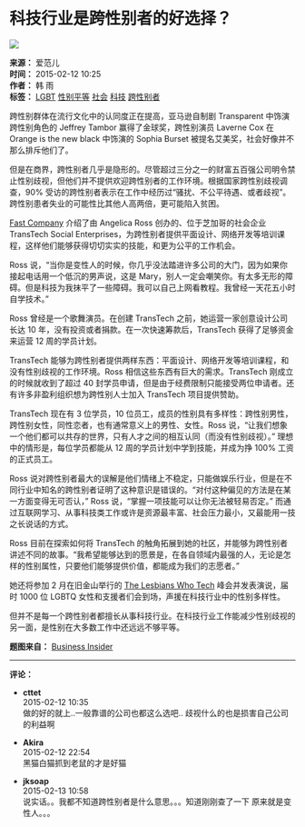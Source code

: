 # 科技行业是跨性别者的好选择？

![](https://s3.ifanr.com/wp-content/uploads/2015/02/lgbtq1.jpg!720)

**来源：** 爱范儿  
**时间：** 2015-02-12 10:25  
**作者：** 韩 雨  
**标签：** [LGBT](https://www.ifanr.com/tags/lgbt) [性别平等](https://www.ifanr.com/tags/%e6%80%a7%e5%88%ab%e5%b9%b3%e7%ad%89) [社会](https://www.ifanr.com/tags/%e7%a4%be%e4%bc%9a) [科技](https://www.ifanr.com/tags/%e7%a7%91%e6%8a%80) [跨性别者](https://www.ifanr.com/tags/%e8%b7%a8%e6%80%a7%e5%88%ab%e8%80%85)

跨性别群体在流行文化中的认同度正在提高，亚马逊自制剧 Transparent 中饰演跨性别角色的 Jeffrey Tambor 赢得了金球奖，跨性别演员 Laverne Cox 在 Orange is the new black 中饰演的 Sophia Burset 被提名艾美奖，社会好像并不那么排斥他们了。

但是在商界，跨性别者几乎是隐形的。尽管超过三分之一的财富五百强公司明令禁止性别歧视，但他们并不提供欢迎跨性别者的工作环境。根据国家跨性别歧视调查，90% 受访的跨性别者表示在工作中经历过“骚扰、不公平待遇、或者歧视”。跨性别患者失业的可能性比其他人高两倍，更可能陷入贫困。

[Fast Company](http://www.fastcompany.com/3042123/the-future-of-work/the-startup-thats-battling-to-open-tech-to-transgender-people) 介绍了由 Angelica Ross 创办的、位于芝加哥的社会企业 TransTech Social Enterprises，为跨性别者提供平面设计、网络开发等培训课程，这样他们能够获得切切实实的技能，和更为公平的工作机会。

Ross 说，“当你是变性人的时候，你几乎没法踏进许多公司的大门，因为如果你接起电话用一个低沉的男声说，这是 Mary，别人一定会嘲笑你。有太多无形的障碍。但是科技为我抹平了一些障碍。我可以自己上网看教程。我曾经一天花五小时自学技术。”

Ross 曾经是一个歌舞演员。在创建 TransTech 之前，她运营一家创意设计公司长达 10 年，没有投资或者捐款。在一次快速筹款后，TransTech 获得了足够资金来运营 12 周的学员计划。

TransTech 能够为跨性别者提供两样东西：平面设计、网络开发等培训课程，和没有性别歧视的工作环境。Ross 相信这些东西有巨大的需求。TransTech 刚成立的时候就收到了超过 40 封学员申请，但是由于经费限制只能接受两位申请者。还有许多非盈利组织想为跨性别人士加入 TransTech 项目提供赞助。

TransTech 现在有 3 位学员，10 位员工，成员的性别具有多样性：跨性别男性，跨性别女性，同性恋者，也有通常意义上的男性、女性。Ross 说，“让我们想象一个他们都可以共存的世界，只有人才之间的相互认同（而没有性别歧视）。” 理想中的情形是，每位学员都能从 12 周的学员计划中学到技能，并成为挣 100% 工资的正式员工。

Ross 说对跨性别者最大的误解是他们情绪上不稳定，只能做娱乐行业，但是在不同行业中知名的跨性别者证明了这种意识是错误的。“对付这种偏见的方法是在某一方面变得无可否认，” Ross 说，“掌握一项技能可以让你无法被轻易否定。” 而通过互联网学习、从事科技类工作或许是资源最丰富、社会压力最小，又最能用一技之长说话的方式。

Ross 目前在探索如何将 TransTech 的触角拓展到她的社区，并能够为跨性别者讲述不同的故事。“我希望能够达到的愿景是，在各自领域内最强的人，无论是怎样的性别属性，只要他们能够提供价值，都能成为我们的志愿者。”

她还将参加 2 月在旧金山举行的 [The Lesbians Who Tech](http://lesbianswhotech.org/summit2015/) 峰会并发表演说，届时 1000 位 LGBTQ 女性和支援者们会到场，声援在科技行业中的性别多样性。

但并不是每一个跨性别者都擅长从事科技行业。在科技行业工作能减少性别歧视的另一面，是性别在大多数工作中还远远不够平等。

**题图来自：** [Business Insider](http://businessinsider.com)

---

**评论：**

- **cttet**  
    2015-02-12 10:35  
    做的好的就上..一般靠谱的公司也都这么选吧.. 歧视什么的也是损害自己公司的利益啊

- **Akira**  
    2015-02-12 22:54  
    黑猫白猫抓到老鼠的才是好猫

- **jksoap**  
    2015-02-13 10:58  
    说实话。。我都不知道跨性别者是什么意思。。。知道刚刚查了一下 原来就是变性人。。。